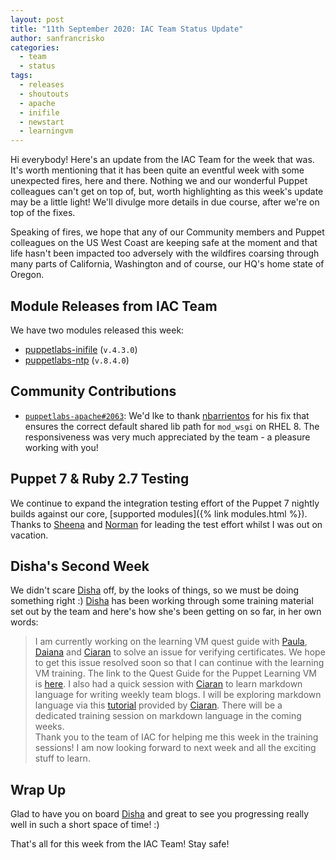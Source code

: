 ```yaml
---
layout: post
title: "11th September 2020: IAC Team Status Update"
author: sanfrancrisko
categories:
  - team
  - status
tags:
  - releases
  - shoutouts
  - apache
  - inifile
  - newstart
  - learningvm
---
```


Hi everybody!
Here's an update from the IAC Team for the week that was.
It's worth mentioning that it has been quite an eventful week with some unexpected fires, here and there.
Nothing we and our wonderful Puppet colleagues can't get on top of, but, worth highlighting as this week's update may be a little light!
We'll divulge more details in due course, after we're on top of the fixes.

Speaking of fires, we hope that any of our Community members and Puppet colleagues on the US West Coast are keeping safe at the moment and that life hasn't been impacted too adversely with the wildfires coarsing through many parts of California, Washington and of course, our HQ's home state of Oregon.

## Module Releases from IAC Team
We have two modules released this week:

- [puppetlabs-inifile](https://github.com/puppetlabs/puppetlabs-inifile) (`v.4.3.0`)
- [puppetlabs-ntp](https://github.com/puppetlabs/puppetlabs-ntp) (`v.8.4.0`)

## Community Contributions
- [`puppetlabs-apache#2063`][puppetlabs-apache-pr-2063]: We'd lke to thank [nbarrientos][nbarrientos] for his fix that ensures the correct default shared lib path for `mod_wsgi` on RHEL 8.
The responsiveness was very much appreciated by the team - a pleasure working with you!

## Puppet 7 & Ruby 2.7 Testing
We continue to expand the integration testing effort of the Puppet 7 nightly builds against our core, [supported modules]({% link modules.html %}).
Thanks to [Sheena][sheenaajay] and [Norman][norman] for leading the test effort whilst I was out on vacation.

## Disha's Second Week
We didn't scare [Disha][dishakareer] off, by the looks of things, so we must be doing something right :)
[Disha][dishakareer] has been working through some training material set out by the team and here's how she's been getting on so far, in her own words:

> I am currently working on the learning VM quest guide with [Paula][paula], [Daiana][daiana] and [Ciaran][sanfrancrisko] to solve an issue for verifying certificates. 
  We hope to get this issue resolved soon so that I can continue with the learning VM training. 
  The link to the Quest Guide for the Puppet Learning VM is [here](https://github.com/puppetlabs/puppet-quest-guide).
  I also had a quick session with [Ciaran][sanfrancrisko] to learn markdown language for writing weekly team blogs. 
  I will be exploring markdown language via this [tutorial](https://www.markdowntutorial.com/) provided by [Ciaran][sanfrancrisko]. 
  There will be a dedicated training session on markdown language in the coming weeks.  
  Thank you to the team of IAC for helping me this week in the training sessions! 
  I am now looking forward to next week and all the exciting stuff to learn.

## Wrap Up
Glad to have you on board [Disha][dishakareer] and great to see you progressing really well in such a short space of time! :)

That's all for this week from the IAC Team! Stay safe!

[nbarrientos]:                  https://github.com/nbarrientos
[puppetlabs-apache-pr-2063]:    https://github.com/puppetlabs/puppetlabs-apache/pull/2063
[dishakareer]:                  https://github.com/disha-maker
[sheenaajay]:                   https://github.com/sheenaajay
[norman]:                       https://www.linkedin.com/in/norman-heaney-b52bb5
[sanfrancrisko]:                https://github.com/sanfrancrisko
[daiana]:                       https://github.com/daianamezdrea
[paula]:                        https://github.com/pmcmaw